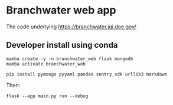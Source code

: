 # Branchwater web app

The code underlying https://branchwater.jgi.doe.gov/

## Developer install using conda

```
mamba create -y -n branchwater_web flask mongodb
mamba activate branchwater_web

pip install pymongo pyyaml pandas sentry_sdk urllib3 markdown
```

Then:
```
flask --app main.py run --debug
```

